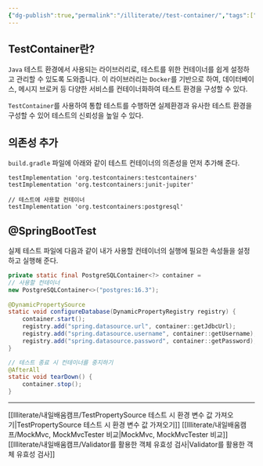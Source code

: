 ```yaml
---
{"dg-publish":true,"permalink":"/illiterate//test-container/","tags":["test","testcontainer"],"noteIcon":"","created":"2025-02-26T23:12:00","updated":"2025-03-18T03:17:39+09:00"}
---
```


## TestContainer란?

`Java` 테스트 환경에서 사용되는 라이브러리로, 테스트를 위한 컨테이너를 쉽게 설정하고 관리할 수 있도록 도와줍니다. 이 라이브러리는 `Docker`를 기반으로 하여, 데이터베이스, 메시지 브로커 등 다양한 서비스를 컨테이너화하여 테스트 환경을 구성할 수 있다.

`TestContainer`를 사용하여 통합 테스트를 수행하면 실제환경과 유사한 테스트 환경을 구성할 수 있어 테스트의 신뢰성을 높일 수 있다.

## 의존성 추가

`build.gradle` 파일에 아래와 같이 테스트 컨테이너의 의존성을 먼저 추가해 준다.

```
testImplementation 'org.testcontainers:testcontainers'  
testImplementation 'org.testcontainers:junit-jupiter'

// 테스트에 사용할 컨테이너
testImplementation 'org.testcontainers:postgresql'
```

## @SpringBootTest

실제 테스트 파일에 다음과 같이 내가 사용할 컨테이너의 실행에 필요한 속성들을 설정하고 실행해 준다.

```java
private static final PostgreSQLContainer<?> container = 
// 사용할 컨테이너
new PostgreSQLContainer<>("postgres:16.3");  
  
@DynamicPropertySource  
static void configureDatabase(DynamicPropertyRegistry registry) {  
    container.start();  
    registry.add("spring.datasource.url", container::getJdbcUrl);  
    registry.add("spring.datasource.username", container::getUsername);  
    registry.add("spring.datasource.password", container::getPassword);  
}

// 테스트 종료 시 컨테이너를 중지하기
@AfterAll  
static void tearDown() {  
    container.stop();  
}
```

---
[[Illiterate/내일배움캠프/TestPropertySource 테스트 시 환경 변수 값 가져오기\|TestPropertySource 테스트 시 환경 변수 값 가져오기]]
[[Illiterate/내일배움캠프/MockMvc, MockMvcTester 비교\|MockMvc, MockMvcTester 비교]]
[[Illiterate/내일배움캠프/Validator를 활용한 객체 유효성 검사\|Validator를 활용한 객체 유효성 검사]]